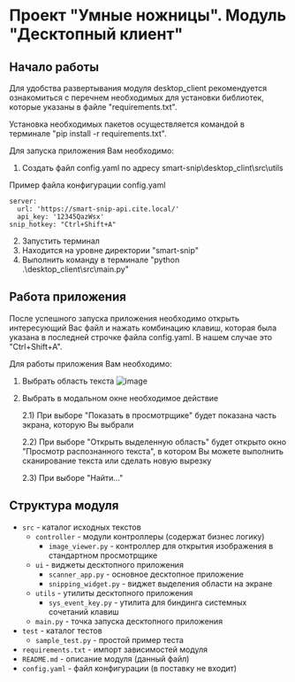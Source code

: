 # Проект "Умные ножницы". Модуль "Десктопный клиент"

## Начало работы
Для удобства развертывания модуля desktop_client рекомендуется ознакомиться с перечнем необходимых для установки библиотек, которые указаны в файле "requirements.txt".

Установка необходимых пакетов осуществляется командой в терминале "pip install -r requirements.txt".

Для запуска приложения Вам необходимо:
1) Создать файл config.yaml по адресу smart-snip\desktop_clint\src\utils

Пример файла конфигурации config.yaml
```
server:
  url: 'https://smart-snip-api.cite.local/'
  api_key: '12345QazWsx'
snip_hotkey: "Ctrl+Shift+A"
```
2) Запустить терминал
3) Находится на уровне директории "smart-snip"
4) Выполнить команду в терминале "python .\desktop_client\src\main.py"

## Работа приложения

После успешного запуска приложения необходимо открыть интересующий Вас файл и нажать комбинацию клавиш, которая была указана в последней строчке файла config.yaml. В нашем случае это "Ctrl+Shift+A".

Для работы приложения Вам необходимо:
1) Выбрать область текста
![image](https://github.com/aleksandr-mulyavin/smart-snip/assets/149711009/97d7c19c-71f1-4342-88e5-d2b484d635aa)

2) Выбрать в модальном окне необходимое действие
   
   2.1) При выборе "Показать в просмотрщике" будет показана часть экрана, которую Вы выбрали
   
   2.2) При выборе "Открыть выделенную область" будет открыто окно "Просмотр распознанного текста", в котором Вы можете выполнить сканирование текста или сделать новую вырезку
   
   2.3) При выборе "Найти..."


## Структура модуля
* ```src``` - каталог исходных текстов
  * ```controller``` - модули контроллеры (содержат бизнес логику)
    * ```image_viewer.py``` - контроллер для открытия изображения в стандартном просмотрщике
  * ```ui``` - виджеты десктопного приложения
    * ```scanner_app.py``` - основное десктопное приложение
    * ```snipping_widget.py``` - виджет выделения области на экране
  * ```utils``` - утилиты десктопного приложения
    * ```sys_event_key.py``` - утилита для биндинга системных сочетаний клавиш
  * ```main.py``` - точка запуска десктопного приложения
* ```test``` - каталог тестов
  * ```sample_test.py``` - простой пример теста
* ```requirements.txt``` - импорт зависимостей модуля
* ```README.md``` - описание модуля (данный файл)
* ```config.yaml``` - файл конфигурации (в поставку не входит)


